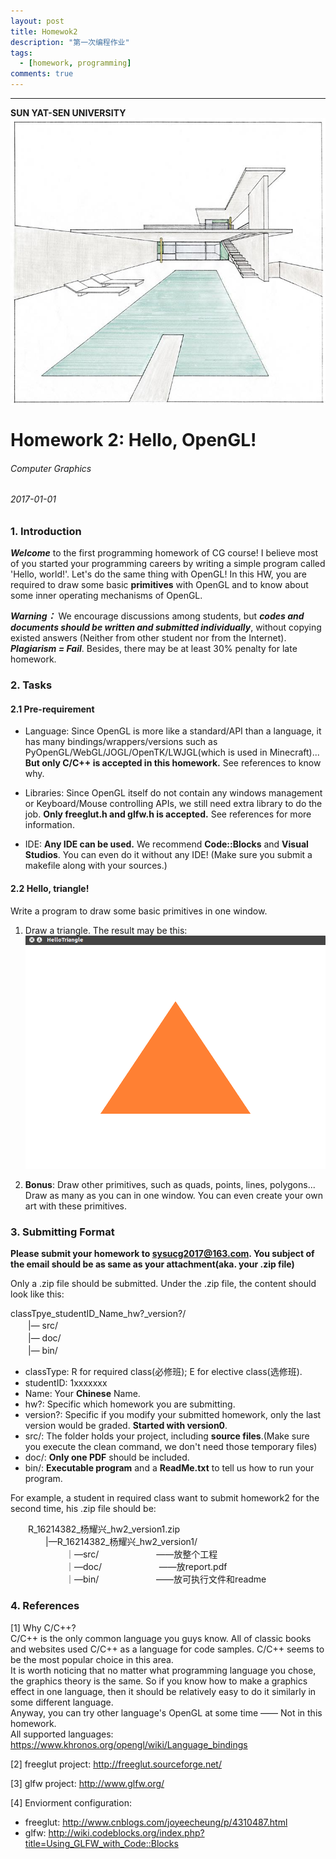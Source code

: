 ```yaml
---
layout: post
title: Homewok2
description: "第一次编程作业"
tags:
  - [homework, programming]
comments: true
---
```


_ _ _
**SUN YAT-SEN UNIVERSITY**
<img src="/images/cover.jpg" style="text-align: center;clear: both;display: block;margin: auto;">


# Homework 2: Hello, OpenGL!
###### Computer Graphics
###### 2017-01-01

### 1. Introduction
***Welcome*** to the first programming homework of CG course! I believe most of you started your programming careers by writing a simple program called 'Hello, world!'. Let's do the same thing with OpenGL! In this HW, you are required to draw some basic **primitives** with OpenGL and to know about some inner operating mechanisms of OpenGL.

***Warning：*** We encourage discussions among students, but ***codes and documents should be written and submitted individually***, without copying existed answers (Neither from other student nor from the Internet). ***Plagiarism = Fail***. Besides, there may be at least 30% penalty for late homework.

### 2. Tasks

#### 2.1 Pre-requirement
- Language: Since OpenGL is more like a standard/API than a language, it has many bindings/wrappers/versions such as PyOpenGL/WebGL/JOGL/OpenTK/LWJGL(which is used in Minecraft)... **But only C/C++ is accepted in this homework.** See references to know why.

- Libraries: Since OpenGL itself do not contain any windows management or Keyboard/Mouse controlling APIs, we still need extra library to do the job. **Only freeglut.h and glfw.h is accepted.** See references for more information.

- IDE: **Any IDE can be used.** We recommend **Code::Blocks** and **Visual Studios**. You can even do it without any IDE! (Make sure you submit a makefile along with your sources.)

#### 2.2 Hello, triangle!
Write a program to draw some basic primitives in one window.
1. Draw a triangle. The result may be this:
![](/images/02.png)

2. **Bonus**: Draw other primitives, such as quads, points, lines, polygons... Draw as many as you can in one window. You can even create your own art with these primitives.

### 3. Submitting Format

**Please submit your homework to sysucg2017@163.com. You subject of the email should be as same as your attachment(aka. your .zip file)**

Only a .zip file should be submitted. Under the .zip file, the content should look like this:

classTpye\_studentID\_Name\_hw?\_version?/  
　　|— src/  
　　|— doc/  
　　|— bin/  

- classType: R for required class(必修班); E for elective class(选修班).
- studentID: 1xxxxxxx
- Name: Your **Chinese** Name.
- hw?: Specific which homework you are submitting.
- version?: Specific if you modify your submitted homework, only the last version would be graded. **Started with version0**.
- src/: The folder holds your project, including **source files**.(Make sure you execute the clean command, we don't need those temporary files)
- doc/: **Only one PDF** should be included.
- bin/: **Executable program** and a **ReadMe.txt** to tell us how to run your program.

For example, a student in required class want to submit homework2 for the second time, his .zip file should be:

　　R\_16214382\_杨耀兴\_hw2\_version1.zip  
  　　　　|—R\_16214382\_杨耀兴\_hw2_version1/  
  　　　　  　　｜—src/  　　　　  　　——放整个工程  
  　　　　  　　｜—doc/  　　　　  　　——放report.pdf  
  　　　　  　　｜—bin/  　　　　  　　——放可执行文件和readme  


### 4. References

[1] Why C/C++?  
C/C++ is the only common language you guys know. All of classic books and websites used C/C++ as a language for code samples. C/C++ seems to be the most popular choice in this area.  
It is worth noticing that no matter what programming language you chose, the graphics theory is the same. So if you know how to make a graphics effect in one language, then it should be relatively easy to do it similarly in some different language.  
Anyway, you can try other language's OpenGL at some time —— Not in this homework.  
All supported languages: https://www.khronos.org/opengl/wiki/Language_bindings  

[2] freeglut project: http://freeglut.sourceforge.net/

[3] glfw project: http://www.glfw.org/

[4] Enviorment configuration:  
- freeglut: http://www.cnblogs.com/joyeecheung/p/4310487.html  
- glfw: http://wiki.codeblocks.org/index.php?title=Using_GLFW_with_Code::Blocks  
